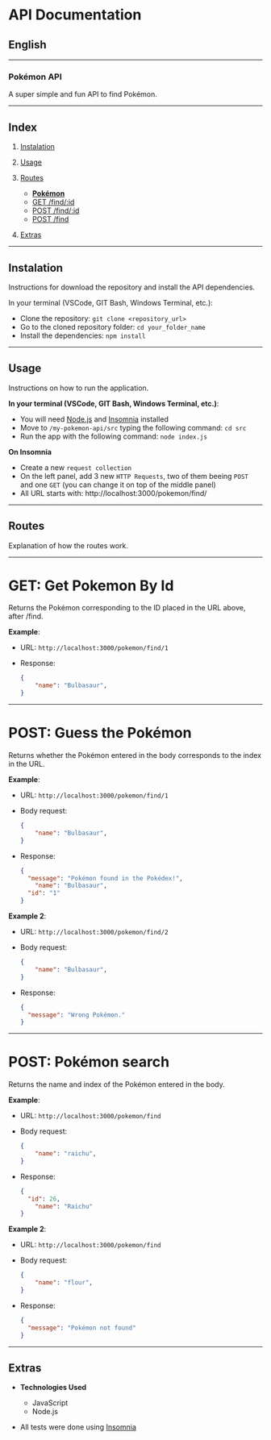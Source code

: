 # API Documentation

## English

---

### Pokémon API

A super simple and fun API to find Pokémon.

---

## Index

1. [Instalation](#instalation)
2. [Usage](#usage)
3. [Routes](#routes)

    - [**Pokémon**](#pokemon)
    - [GET /find/:id](#get-get-pokemon-by-id)
    - [POST /find/:id](#post-guess-the-pokemon)
    - [POST /find](#post-pokemon-search)

3. [Extras](#extras)

---

## Instalation

Instructions for download the repository and install the API dependencies.

In your terminal (VSCode, GIT Bash, Windows Terminal, etc.):

- Clone the repository: `git clone <repository_url>`
- Go to the cloned repository folder: `cd your_folder_name`
- Install the dependencies: `npm install`

---

## Usage

Instructions on how to run the application.

**In your terminal (VSCode, GIT Bash, Windows Terminal, etc.)**:

- You will need [Node.js](https://nodejs.org/en/download/package-manager) and [Insomnia](https://insomnia.rest/) installed
- Move to `/my-pokemon-api/src` typing the following command: `cd src`
- Run the app with the following command: `node index.js`

**On Insomnia**

- Create a new `request collection`
- On the left panel, add 3 new `HTTP Requests`, two of them beeing `POST` and one `GET` (you can change it on top of the middle panel)
- All URL starts with: http://localhost:3000/pokemon/find/

---

## Routes

Explanation of how the routes work.

---

# GET: Get Pokemon By Id

Returns the Pokémon corresponding to the ID placed in the URL above, after /find.

**Example**:

- URL: `http://localhost:3000/pokemon/find/1`

- Response:
    ```Json
    {
	    "name": "Bulbasaur",
    }
    ```

---

# POST: Guess the Pokémon

Returns whether the Pokémon entered in the body corresponds to the index in the URL.

**Example**:

- URL: `http://localhost:3000/pokemon/find/1`

- Body request:
    ```Json
    {
	    "name": "Bulbasaur",
    }
    ```

- Response:
    ```Json
    {
      "message": "Pokémon found in the Pokédex!",
	    "name": "Bulbasaur",
      "id": "1"
    }
    ```

**Example 2**:

- URL: `http://localhost:3000/pokemon/find/2`

- Body request:
    ```Json
    {
	    "name": "Bulbasaur",
    }
    ```

- Response:
    ```Json
    {
      "message": "Wrong Pokémon."
    }
    ```

---

# POST: Pokémon search

Returns the name and index of the Pokémon entered in the body.

**Example**:

- URL: `http://localhost:3000/pokemon/find`

- Body request:
    ```Json
    {
	    "name": "raichu",
    }
    ```

- Response:
    ```Json
    {
      "id": 26,
	    "name": "Raichu"
    }
    ```

**Example 2**:

- URL: `http://localhost:3000/pokemon/find`

- Body request:
    ```Json
    {
	    "name": "flour",
    }
    ```

- Response:
    ```Json
    {
      "message": "Pokémon not found"
    }
    ```

---

## Extras

- **Technologies Used**
    - JavaScript
    - Node.js

- All tests were done using [Insomnia](https://insomnia.rest/)
